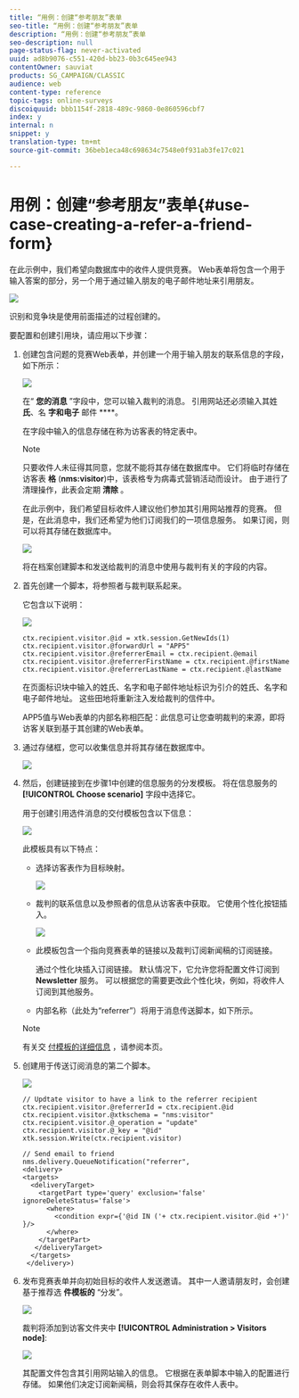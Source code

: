 ```yaml
---
title: “用例：创建“参考朋友”表单
seo-title: “用例：创建“参考朋友”表单
description: “用例：创建“参考朋友”表单
seo-description: null
page-status-flag: never-activated
uuid: ad8b9076-c551-420d-bb23-0b3c645ee943
contentOwner: sauviat
products: SG_CAMPAIGN/CLASSIC
audience: web
content-type: reference
topic-tags: online-surveys
discoiquuid: bbb1154f-2818-489c-9860-0e860596cbf7
index: y
internal: n
snippet: y
translation-type: tm+mt
source-git-commit: 36beb1eca48c698634c7548e0f931ab3fe17c021

---
```



# 用例：创建“参考朋友”表单{#use-case-creating-a-refer-a-friend-form}

在此示例中，我们希望向数据库中的收件人提供竞赛。 Web表单将包含一个用于输入答案的部分，另一个用于通过输入朋友的电子邮件地址来引用朋友。

![](assets/s_ncs_admin_survey_viral_sample_0.png)

识别和竞争块是使用前面描述的过程创建的。

要配置和创建引用块，请应用以下步骤：

1. 创建包含问题的竞赛Web表单，并创建一个用于输入朋友的联系信息的字段，如下所示：

   ![](assets/s_ncs_admin_survey_viral_sample_2.png)

   在“ **您的消息** ”字段中，您可以输入裁判的消息。 引用网站还必须输入其姓 **氏**、名 **字和电子** 邮件 ****。

   在字段中输入的信息存储在称为访客表的特定表中。

   >[!NOTE]
   >
   >只要收件人未征得其同意，您就不能将其存储在数据库中。 它们将临时存储在访客表 **格** (**nms:visitor**)中，该表格专为病毒式营销活动而设计。 由于进行了清理操作，此表会定期 **清除** 。
   >
   >在此示例中，我们希望目标收件人建议他们参加其引用网站推荐的竞赛。 但是，在此消息中，我们还希望为他们订阅我们的一项信息服务。 如果订阅，则可以将其存储在数据库中。

   ![](assets/s_ncs_admin_survey_viral_sample_5.png)

   将在档案创建脚本和发送给裁判的消息中使用与裁判有关的字段的内容。

1. 首先创建一个脚本，将参照者与裁判联系起来。

   它包含以下说明：

   ![](assets/s_ncs_admin_survey_viral_sample_4.png)

   ```
   ctx.recipient.visitor.@id = xtk.session.GetNewIds(1)
   ctx.recipient.visitor.@forwardUrl = "APP5"
   ctx.recipient.visitor.@referrerEmail = ctx.recipient.@email
   ctx.recipient.visitor.@referrerFirstName = ctx.recipient.@firstName
   ctx.recipient.visitor.@referrerLastName = ctx.recipient.@lastName
   ```

   在页面标识块中输入的姓氏、名字和电子邮件地址标识为引介的姓氏、名字和电子邮件地址。 这些田地将重新注入发给裁判的信件中。

   APP5值与Web表单的内部名称相匹配：此信息可让您查明裁判的来源，即将访客关联到基于其创建的Web表单。

1. 通过存储框，您可以收集信息并将其存储在数据库中。

   ![](assets/s_ncs_admin_survey_viral_sample_4b.png)

1. 然后，创建链接到在步骤1中创建的信息服务的分发模板。 将在信息服务的 **[!UICONTROL Choose scenario]** 字段中选择它。

   用于创建引用选件消息的交付模板包含以下信息：

   ![](assets/s_ncs_admin_survey_viral_sample_7.png)

   此模板具有以下特点：

   * 选择访客表作为目标映射。

      ![](assets/s_ncs_admin_survey_viral_sample_7b.png)

   * 裁判的联系信息以及参照者的信息从访客表中获取。 它使用个性化按钮插入。

      ![](assets/s_ncs_admin_survey_viral_sample_7a.png)

   * 此模板包含一个指向竞赛表单的链接以及裁判订阅新闻稿的订阅链接。

      通过个性化块插入订阅链接。 默认情况下，它允许您将配置文件订阅到 **Newsletter** 服务。 可以根据您的需要更改此个性化块，例如，将收件人订阅到其他服务。

   * 内部名称（此处为“referrer”）将用于消息传送脚本，如下所示。
   >[!NOTE]
   >
   >有关交 [付模板的详细信息](../../delivery/using/about-templates.md) ，请参阅本页。

1. 创建用于传送订阅消息的第二个脚本。

   ![](assets/s_ncs_admin_survey_viral_sample_7c.png)

   ```
   // Updtate visitor to have a link to the referrer recipient
   ctx.recipient.visitor.@referrerId = ctx.recipient.@id
   ctx.recipient.visitor.@xtkschema = "nms:visitor"
   ctx.recipient.visitor.@_operation = "update" 
   ctx.recipient.visitor.@_key = "@id" 
   xtk.session.Write(ctx.recipient.visitor)
   
   // Send email to friend
   nms.delivery.QueueNotification("referrer",
   <delivery>
   <targets>
     <deliveryTarget>
       <targetPart type='query' exclusion='false' ignoreDeleteStatus='false'>
         <where>
           <condition expr={'@id IN ('+ ctx.recipient.visitor.@id +')' }/>
         </where>
       </targetPart>
      </deliveryTarget>
     </targets>
    </delivery>)
   ```

1. 发布竞赛表单并向初始目标的收件人发送邀请。 其中一人邀请朋友时，会创建基于推荐选 **件模板的** “分发”。

   ![](assets/s_ncs_admin_survey_viral_sample_8.png)

   裁判将添加到访客文件夹中 **[!UICONTROL Administration > Visitors node]**:

   ![](assets/s_ncs_admin_survey_viral_sample_9.png)

   其配置文件包含其引用网站输入的信息。 它根据在表单脚本中输入的配置进行存储。 如果他们决定订阅新闻稿，则会将其保存在收件人表中。

